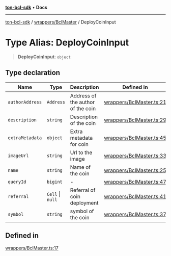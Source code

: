 [**ton-bcl-sdk**](../../../README.md) • **Docs**

***

[ton-bcl-sdk](../../../README.md) / [wrappers/BclMaster](../README.md) / DeployCoinInput

# Type Alias: DeployCoinInput

> **DeployCoinInput**: `object`

## Type declaration

| Name | Type | Description | Defined in |
| ------ | ------ | ------ | ------ |
| `authorAddress` | `Address` | Address of the author of the coin | [wrappers/BclMaster.ts:21](https://github.com/ton-fun-tech/ton-bcl-sdk/blob/147c953c460604d17963909907f6eeca3782e941/src/wrappers/BclMaster.ts#L21) |
| `description` | `string` | Description of the coin | [wrappers/BclMaster.ts:29](https://github.com/ton-fun-tech/ton-bcl-sdk/blob/147c953c460604d17963909907f6eeca3782e941/src/wrappers/BclMaster.ts#L29) |
| `extraMetadata` | `object` | Extra metadata for coin | [wrappers/BclMaster.ts:45](https://github.com/ton-fun-tech/ton-bcl-sdk/blob/147c953c460604d17963909907f6eeca3782e941/src/wrappers/BclMaster.ts#L45) |
| `imageUrl` | `string` | Url to the image | [wrappers/BclMaster.ts:33](https://github.com/ton-fun-tech/ton-bcl-sdk/blob/147c953c460604d17963909907f6eeca3782e941/src/wrappers/BclMaster.ts#L33) |
| `name` | `string` | Name of the coin | [wrappers/BclMaster.ts:25](https://github.com/ton-fun-tech/ton-bcl-sdk/blob/147c953c460604d17963909907f6eeca3782e941/src/wrappers/BclMaster.ts#L25) |
| `queryId` | `bigint` | - | [wrappers/BclMaster.ts:47](https://github.com/ton-fun-tech/ton-bcl-sdk/blob/147c953c460604d17963909907f6eeca3782e941/src/wrappers/BclMaster.ts#L47) |
| `referral` | `Cell` \| `null` | Referral of coin deployment | [wrappers/BclMaster.ts:41](https://github.com/ton-fun-tech/ton-bcl-sdk/blob/147c953c460604d17963909907f6eeca3782e941/src/wrappers/BclMaster.ts#L41) |
| `symbol` | `string` | symbol of the coin | [wrappers/BclMaster.ts:37](https://github.com/ton-fun-tech/ton-bcl-sdk/blob/147c953c460604d17963909907f6eeca3782e941/src/wrappers/BclMaster.ts#L37) |

## Defined in

[wrappers/BclMaster.ts:17](https://github.com/ton-fun-tech/ton-bcl-sdk/blob/147c953c460604d17963909907f6eeca3782e941/src/wrappers/BclMaster.ts#L17)
